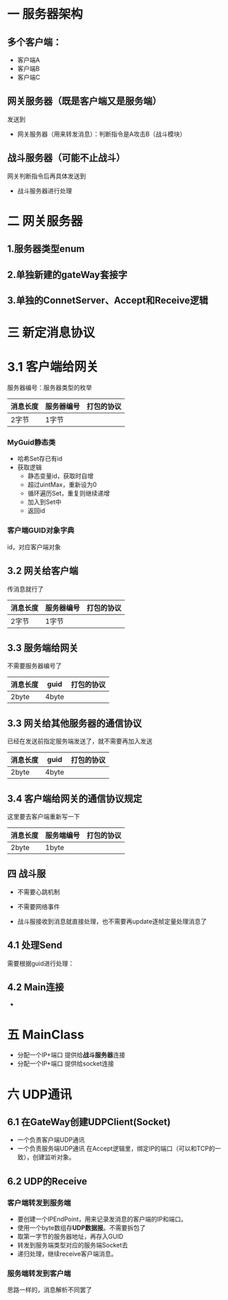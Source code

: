 # 一  服务器架构
## 多个客户端：
- 客户端A
- 客户端B
- 客户端C
## 网关服务器（既是客户端又是服务端）
发送到
- 网关服务器（用来转发消息）：判断指令是A攻击B（战斗模块）


## 战斗服务器（可能不止战斗）
网关判断指令后再具体发送到
- 战斗服务器进行处理

# 二 网关服务器
## 1.服务器类型enum
## 2.单独新建的gateWay套接字

## 3.单独的ConnetServer、Accept和Receive逻辑


# 三 新定消息协议
# 3.1 客户端给网关
服务器编号：服务器类型的枚举

| 消息长度 | 服务器编号 | 打包的协议 |
| ---- | ----- | ----- |
| 2字节  | 1字节   |       |

### MyGuid静态类
- 哈希Set存已有id
- 获取逻辑
	- 静态变量id，获取时自增
	- 超过uintMax，重新设为0
	- 循环遍历Set，重复则继续递增
	- 加入到Set中
	- 返回id

### 客户端GUID对象字典
id，对应客户端对象

## 3.2 网关给客户端
传消息就行了

| 消息长度 | 服务器编号 | 打包的协议 |
| ---- | ----- | ----- |
| 2字节  | 1字节   |       |
## 3.3 服务端给网关
不需要服务器编号了

| 消息长度  | guid  | 打包的协议 |
| ----- | ----- | ----- |
| 2byte | 4byte |       |

## 3.3 网关给其他服务器的通信协议
已经在发送前指定服务端发送了，就不需要再加入发送

| 消息长度  | guid  | 打包的协议 |
| ----- | ----- | ----- |
| 2byte | 4byte |       |


## 3.4 客户端给网关的通信协议规定
这里要去客户端重新写一下

| 消息长度  | 服务端编号 | 打包的协议 |
| ----- | ----- | ----- |
| 2byte | 1byte |       |

## 四 战斗服
- 不需要心跳机制
- 不需要网络事件

- 战斗服接收到消息就直接处理，也不需要再update逐帧定量处理消息了

## 4.1 处理Send
需要根据guid进行处理：

## 4.2 Main连接
- 

# 五 MainClass
- 分配一个IP+端口 提供给**战斗服务器**连接
- 分配一个IP+端口 提供给socket连接

# 六 UDP通讯
## 6.1 在GateWay创建UDPClient(Socket)
- 一个负责客户端UDP通讯
- 一个负责服务端UDP通讯
在Accept逻辑里，绑定IP的端口（可以和TCP的一致），创建监听对象。

## 6.2 UDP的Receive
### 客户端转发到服务端
- 要创建一个IPEndPoint，用来记录发消息的客户端的IP和端口。
- 使用一个byte数组存**UDP数据报**。不需要拆包了
- 取第一字节的服务器地址，再存入GUID
- 转发到服务端类型对应的服务端Socket去
- 递归处理，继续receive客户端消息。
### 服务端转发到客户端
思路一样的，消息解析不同罢了

